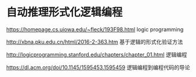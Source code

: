 # 自动推理形式化逻辑编程

https://homepage.cs.uiowa.edu/~fleck/193F98.html logic  programming

http://xbna.pku.edu.cn/html/2016-2-363.htm
基于逻辑的形式化验证方法





http://logicprogramming.stanford.edu/chapters/chapter_01.html
逻辑编程



https://dl.acm.org/doi/10.1145/1595453.1595459
逻辑编程到编程代码的导论




















